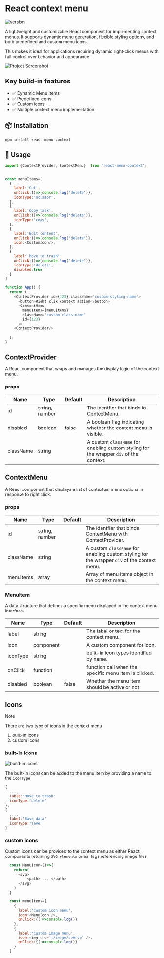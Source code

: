 # React context menu

![version](https://img.shields.io/badge/version-0.0.1-blue.svg)

A lightweight and customizable React component for implementing context menus. It supports dynamic menu generation, flexible styling options,
and both predefined and custom menu icons.

This makes it ideal for applications requiring dynamic right-click menus with full control over behavior and appearance.

![Project Screenshot](./Screenshot-context-menu.png)

## Key build-in features

- ✅ Dynamic Menu items 
- ✅ Predefined icons
- ✅ Custom icons
- ✅ Multiple context menu implementation.


## 📦 Installation

```bash
npm install react-menu-context
```
## 🚀 Usage

```js
import {ContextProvider, ContextMenu}  from "react-menu-context";


const menuItems=[
  {
    label:'Cut',  
    onClick:()=>{console.log('delete')},
    iconType:'scissor',
  },
  {
    label:'Copy task',
    onClick:()=>{console.log('delete')},
    iconType:'copy',
  },
  {
    label:'Edit content',
    onClick:()=>{console.log('delete')},
    icon:<CustomIcon/>,
  },
  {
    label:'Move to trash',
    onClick:()=>{console.log('delete')},
    iconType:'delete',
    disabled:true
  }
]

function App() {
  return (
    <ContextProvider id={123} className='custom-styling-name'>
      <button>Right clik context action</button>
      <ContextMenu 
        menuItems={menuItems}
        className='custom-class-name'
        id={123}
      />
    <ContextProvider/>
    
  );
}
```

## ContextProvider
A React component that wraps and manages the display logic of the context menu.

### props

| Name | Type | Default | Description |
| ---  | ---  | ------  | -------     |
| id   | string, number |             | The identfier that binds to ContextMenu.                       |
| disabled | boolean    |   false     | A boolean flag indicating whether the context menu is visible. |
| className| string     |             | A custom `className` for enabling custom styling for the wrapper `div` of the context. |

## ContextMenu
A React component that displays a list of contextual menu options in response to right click.

### props
| Name | Type | Default | Description |
| ---  | ---  | ------  | -------     |
| id   | string, number |             | The identfier that binds ContextMenu with ContextProvider.     |
| className | string    |             | A custom `className` for enabling custom styling for the wrapper `div` of the context menu. |
| menuItems | array     |             | Array of menu items object in the context menu. |

### MenuItem
A data structure that defines a specific menu displayed in the context menu interface.

| Name | Type | Default | Description |
| ---  | ---  | ------  | -------     |
| label| string |                     | The label or text for the context menu.               |
| icon | component |                  | A custom component for icon.                          |
| iconType| string |                  | built-in icon types identified by name.               |
| onClick | function |                | function call when the specific menu item is clicked. |
| disabled | boolean | false          | Whether the menu item should be active or not         |



## Icons
>[!NOTE]
>There are two type of icons in the context menu
>1. built-in icons
>2. custom icons

### built-in icons

![build-in icons](./Screenshot-icons.png)

The built-in icons can be added to the menu item by providing a name to the `iconType`
```js
{
  ...,
  lable:'Move to trash'
  iconType:'delete'
},
{
  ...,
  label:'Save data'
  iconType:'save'
}
```
### custom icons
Custom icons can be provided to the context menu as either React components returning `SVG elements` or as <img> tags referencing image files

```js
  const MenuIcon=()=>{
    return(
      <svg>
          <path> ... </path>
      </svg>
    )
  }

  const menuItems=[
    {
      label:'Custom icon menu',
      icon:<MenuIcon />,
      onClick:{()=>console.log()}
    },
    {
      label:'Custom image menu',
      icon:<img src='./image/source' />,
      onClick:{()=>console.log()}
    }
  ]
```